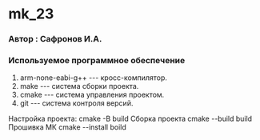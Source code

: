 # mk_23

### Автор : Сафронов И.А.

### Используемое программное обеспечение

1. arm-none-eabi-g++ --- кросс-компилятор.
1. make --- система сборки проекта.
1. cmake --- система управления проектом.
1. git --- система контроля версий.

Настройка проекта: 
    cmake -B build
Сборка проекта 
    cmake --build build     
Прошивка МК 
    cmake --install boild 